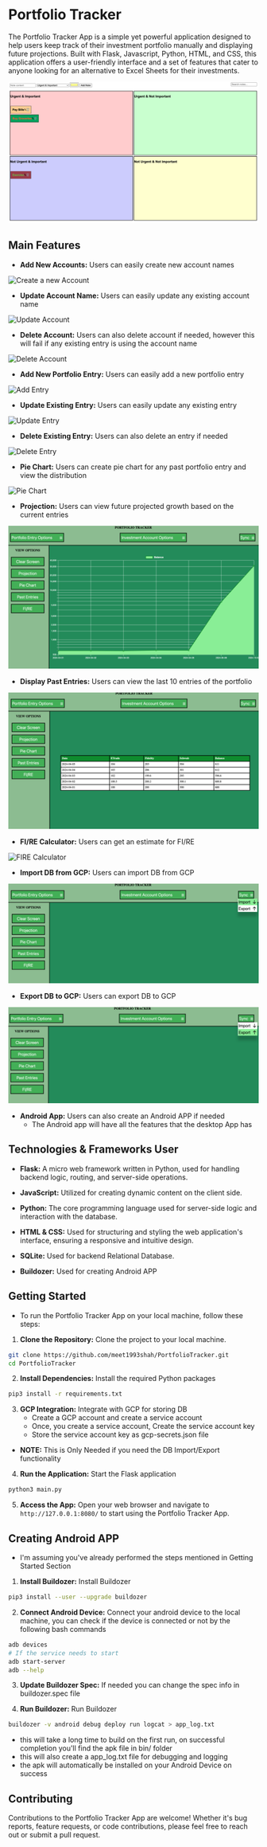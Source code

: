 # Portfolio Tracker

The Portfolio Tracker App is a simple yet powerful application designed to help users keep track of their investment portfolio manually and displaying future projections. Built with Flask, Javascript, Python, HTML, and CSS, this application offers a user-friendly interface and a set of features that cater to anyone looking for an alternative to Excel Sheets for their investments.

![Main Page](./example_images/initial_screen.png)

## Main Features

* **Add New Accounts:** Users can easily create new account names

![Create a new Account](./example_images/add_account.png)

* **Update Account Name:** Users can easily update any existing account name

![Update Account](./example_images/update_account.png)

* **Delete Account:** Users can also delete account if needed, however this will fail if any existing entry is using the account name

![Delete Account](./example_images/delete_account.png)

* **Add New Portfolio Entry:** Users can easily add a new portfolio entry

![Add Entry](./example_images/add_entry.png)

* **Update Existing Entry:** Users can easily update any existing entry

![Update Entry](./example_images/update_entry.png)

* **Delete Existing Entry:** Users can also delete an entry if needed

![Delete Entry](./example_images/delete_entry.png)

* **Pie Chart:** Users can create pie chart for any past portfolio entry and view the distribution

![Pie Chart](./example_images/pie_chart.png)

* **Projection:** Users can view future projected growth based on the current entries

![Projection](./example_images/projection.png)

* **Display Past Entries:** Users can view the last 10 entries of the portfolio

![Past Entries](./example_images/past_entries.png)

* **FI/RE Calculator:**  Users can get an estimate for FI/RE

![FIRE Calculator](./example_images/fire_calculator.png)

* **Import DB from GCP:** Users can import DB from GCP

![Import DB](./example_images/import_db.png)

* **Export DB to GCP:** Users can export DB to GCP

![Export DB](./example_images/export_db.png)

* **Android App:** Users can also create an Android APP if needed
	* The Android app will have all the features that the desktop App has

## Technologies & Frameworks User

* **Flask:** A micro web framework written in Python, used for handling backend logic, routing, and server-side operations.

* **JavaScript:** Utilized for creating dynamic content on the client side.

* **Python:** The core programming language used for server-side logic and interaction with the database.

* **HTML & CSS:** Used for structuring and styling the web application's interface, ensuring a responsive and intuitive design.

* **SQLite:** Used for backend Relational Database.

* **Buildozer:** Used for creating Android APP

## Getting Started

* To run the Portfolio Tracker App on your local machine, follow these steps:

1. **Clone the Repository:** Clone the project to your local machine.
```bash
git clone https://github.com/meet1993shah/PortfolioTracker.git
cd PortfolioTracker
```

2. **Install Dependencies:** Install the required Python packages
```bash
pip3 install -r requirements.txt
```

3. **GCP Integration:** Integrate with GCP for storing DB
	* Create a GCP account and create a service account
	* Once, you create a service account, Create the service account key
	* Store the service account key as gcp-secrets.json file

* **NOTE:** This is Only Needed if you need the DB Import/Export functionality

4. **Run the Application:** Start the Flask application
```bash
python3 main.py
```

5. **Access the App:** Open your web browser and navigate to `http://127.0.0.1:8080/` to start using the Portfolio Tracker App.

## Creating Android APP

* I'm assuming you've already performed the steps mentioned in Getting Started Section

1. **Install Buildozer:** Install Buildozer
```bash
pip3 install --user --upgrade buildozer
```

2. **Connect Android Device:** Connect your android device to the local machine, you can check if the device is connected or not by the following bash commands
```bash
adb devices
# If the service needs to start
adb start-server
adb --help
```

3. **Update Buildozer Spec:** If needed you can change the spec info in buildozer.spec file

4. **Run Buildozer:** Run Buildozer
```bash
buildozer -v android debug deploy run logcat > app_log.txt
```
* this will take a long time to build on the first run, on successful completion you'll find the apk file in bin/ folder
* this will also create a app_log.txt file for debugging and logging
* the apk will automatically be installed on your Android Device on success

## Contributing

Contributions to the Portfolio Tracker App are welcome! Whether it's bug reports, feature requests, or code contributions, please feel free to reach out or submit a pull request.
